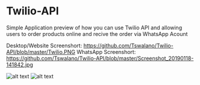 # Twilio-API
Simple Application preview of how you can use Twilio API and allowing users to order products online and recive the order via WhatsApp Acount

Desktop/Website Screenshort: https://github.com/Tswalano/Twilio-API/blob/master/Twilio.PNG
WhatsApp Screenshort: https://github.com/Tswalano/Twilio-API/blob/master/Screenshot_20190118-141842.jpg

![alt text](https://raw.githubusercontent.com/Tswalano/Twilio-API/blob/master/Twilio.PNG)
![alt text](https://raw.githubusercontent.com/Tswalano/Twilio-API/blob/master/Screenshot_20190118-141842.jpg)
